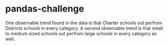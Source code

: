 # pandas-challenge

One observable trend found in the data is that Charter schools out perfrom Districts schools in every category. A second observable trend is that small to medium sized schools out perfrom large schools in every category as well. 